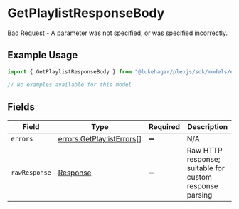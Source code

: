 # GetPlaylistResponseBody

Bad Request - A parameter was not specified, or was specified incorrectly.

## Example Usage

```typescript
import { GetPlaylistResponseBody } from "@lukehagar/plexjs/sdk/models/errors";

// No examples available for this model
```

## Fields

| Field                                                                         | Type                                                                          | Required                                                                      | Description                                                                   |
| ----------------------------------------------------------------------------- | ----------------------------------------------------------------------------- | ----------------------------------------------------------------------------- | ----------------------------------------------------------------------------- |
| `errors`                                                                      | [errors.GetPlaylistErrors](../../../sdk/models/errors/getplaylisterrors.md)[] | :heavy_minus_sign:                                                            | N/A                                                                           |
| `rawResponse`                                                                 | [Response](https://developer.mozilla.org/en-US/docs/Web/API/Response)         | :heavy_minus_sign:                                                            | Raw HTTP response; suitable for custom response parsing                       |